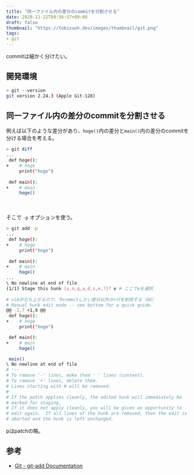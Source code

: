 ```yaml
---
title: "同一ファイル内の差分のcommitを分割させる"
date: 2020-11-22T09:56:57+09:00
draft: false
thumbnail: "https://tokizuoh.dev/images/thumbnail/git.png"
tags:
- git
---
```

  
commitは細かく分けたい。  
  
<!--more-->  
  
## 開発環境  
  
```bash
> git --version
git version 2.24.3 (Apple Git-128)
```
  
## 同一ファイル内の差分のcommitを分割させる  
  
例えば以下のような差分があり、`hoge()`内の差分と`main()`内の差分のcommitを分ける場合を考える。  
```bash
> git diff   
...
 def hoge():
+    # hoge
     print("hoge")
 
 def main():
+    # main
     hoge()
```
  
　
  
そこで `-p` オプションを使う。  
  
```bash
> git add -p
...
 def hoge():
+    # hoge
     print("hoge")
 
 def main():
+    # main
     hoge()
...
\ No newline at end of file
(1/1) Stage this hunk [y,n,q,a,d,s,e,?]? e # ここでeを選択
  
# vimが立ち上がるので、今commitしたい差分以外の+行を削除する（dd）
# Manual hunk edit mode -- see bottom for a quick guide.
@@ -1,7 +1,9 @@
 def hoge():
+    # hoge
     print("hoge")

 def main():
+    # main
     hoge()

 main()
\ No newline at end of file
# ---
# To remove '-' lines, make them ' ' lines (context).
# To remove '+' lines, delete them.
# Lines starting with # will be removed.
#
# If the patch applies cleanly, the edited hunk will immediately be
# marked for staging.
# If it does not apply cleanly, you will be given an opportunity to
# edit again.  If all lines of the hunk are removed, then the edit is
# aborted and the hunk is left unchanged.
```
  
pはpatchの略。
  
## 参考  
- [Git - git-add Documentation](https://git-scm.com/docs/git-add)
